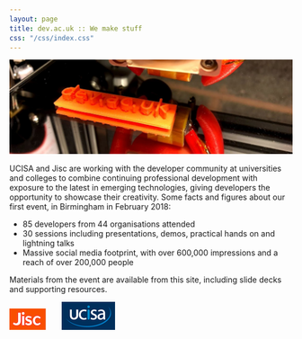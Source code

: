 ```yaml
---
layout: page
title: dev.ac.uk :: We make stuff
css: "/css/index.css"
---
```

<img id="header-big-imgs" src="/images/devacuk_bg.jpg" alt="dev.ac.uk | We make stuff">

UCISA and Jisc are working with the developer community at universities and colleges to combine continuing professional development with exposure to the latest in emerging technologies, giving developers the opportunity to showcase their creativity.  Some facts and figures about our first event, in Birmingham in February 2018:

* 85 developers from 44 organisations attended
* 30 sessions including presentations, demos, practical hands on and lightning talks
* Massive social media footprint, with over 600,000 impressions and a reach of over 200,000 people

Materials from the event are available from this site, including slide decks and supporting resources.

![Jisc](/images/jisc-logo-small.png) &nbsp;&nbsp;&nbsp;&nbsp;&nbsp; ![UCISA](/images/ucisa-logo-small.png)

